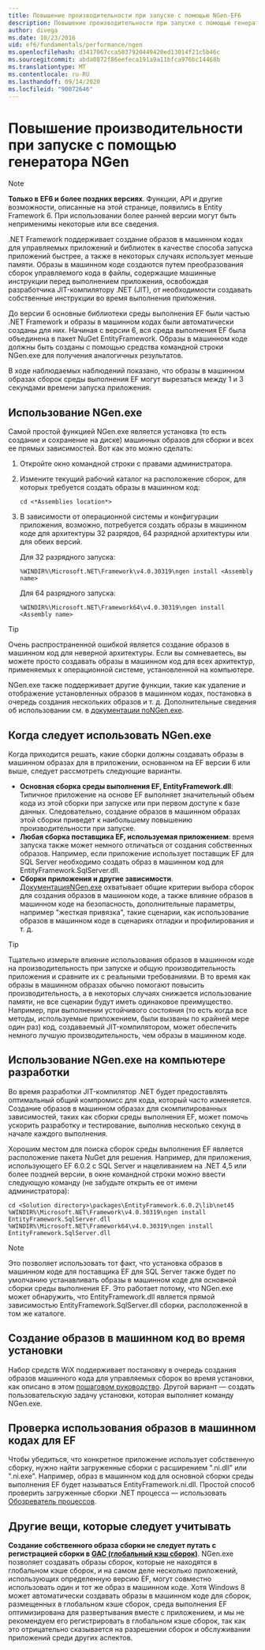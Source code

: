 ```yaml
---
title: Повышение производительности при запуске с помощью NGen-EF6
description: Повышение производительности при запуске с помощью генератора NGen в Entity Framework 6
author: divega
ms.date: 10/23/2016
uid: ef6/fundamentals/performance/ngen
ms.openlocfilehash: d3417067cca5837920449420ed13014f21c5b46c
ms.sourcegitcommit: abda0872f86eefeca191a9a11bfca976bc14468b
ms.translationtype: MT
ms.contentlocale: ru-RU
ms.lasthandoff: 09/14/2020
ms.locfileid: "90072646"
---
```

# <a name="improving-startup-performance-with-ngen"></a>Повышение производительности при запуске с помощью генератора NGen
> [!NOTE]
> **Только в EF6 и более поздних версиях**. Функции, API и другие возможности, описанные на этой странице, появились в Entity Framework 6. При использовании более ранней версии могут быть неприменимы некоторые или все сведения.  

.NET Framework поддерживает создание образов в машинном кодах для управляемых приложений и библиотек в качестве способа запуска приложений быстрее, а также в некоторых случаях использует меньше памяти. Образы в машинном коде создаются путем преобразования сборок управляемого кода в файлы, содержащие машинные инструкции перед выполнением приложения, освобождая разработчика JIT-компилятору .NET (JIT), от необходимости создавать собственные инструкции во время выполнения приложения.  

До версии 6 основные библиотеки среды выполнения EF были частью .NET Framework и образы в машинном кодах были автоматически созданы для них. Начиная с версии 6, вся среда выполнения EF была объединена в пакет NuGet EntityFramework. Образы в машинном коде должны быть созданы с помощью средства командной строки NGen.exe для получения аналогичных результатов.  

В ходе наблюдаемых наблюдений показано, что образы в машинном образах сборок среды выполнения EF могут вырезаться между 1 и 3 секундами времени запуска приложения.  

## <a name="how-to-use-ngenexe"></a>Использование NGen.exe  

Самой простой функцией NGen.exe является установка (то есть создание и сохранение на диске) машинных образов для сборки и всех ее прямых зависимостей. Вот как это можно сделать:  

1. Откройте окно командной строки с правами администратора.
2. Измените текущий рабочий каталог на расположение сборок, для которых требуется создать образы в машинном код:

   ``` console
   cd <*Assemblies location*>  
   ```

3. В зависимости от операционной системы и конфигурации приложения, возможно, потребуется создать образы в машинном коде для архитектуры 32 разрядов, 64 разрядной архитектуры или для обеих версий.

   Для 32 разрядного запуска:

   ``` console
   %WINDIR%\Microsoft.NET\Framework\v4.0.30319\ngen install <Assembly name>  
   ```

   Для 64 разрядного запуска:
  
   ``` console
   %WINDIR%\Microsoft.NET\Framework64\v4.0.30319\ngen install <Assembly name>  
   ```

> [!TIP]
> Очень распространенной ошибкой является создание образов в машинном код для неверной архитектуры. Если вы сомневаетесь, вы можете просто создавать образы в машинном код для всех архитектур, применяемых к операционной системе, установленной на компьютере.  

NGen.exe также поддерживает другие функции, такие как удаление и отображение установленных образов в машинном кодах, постановка в очередь создания нескольких образов и т. д. Дополнительные сведения об использовании см. в [ документации поNGen.exe](https://msdn.microsoft.com/library/6t9t5wcf.aspx).  

## <a name="when-to-use-ngenexe"></a>Когда следует использовать NGen.exe  

Когда приходится решать, какие сборки должны создавать образы в машинном образах для в приложении, основанном на EF версии 6 или выше, следует рассмотреть следующие варианты.  

- **Основная сборка среды выполнения EF, EntityFramework.dll**: Типичное приложение на основе EF выполняет значительный объем кода из этой сборки при запуске или при первом доступе к базе данных. Следовательно, создание образов в машинном образах этой сборки приведет к наибольшему повышению производительности при запуске.  
- **Любая сборка поставщика EF, используемая приложением**: время запуска также может немного отличаться от создания собственных образов. Например, если приложение использует поставщик EF для SQL Server необходимо создать образ в машинном код для EntityFramework.SqlServer.dll.  
- **Сборки приложения и другие зависимости**. [ ДокументацияNGen.exe](https://msdn.microsoft.com/library/6t9t5wcf.aspx) охватывает общие критерии выбора сборок для создания образов в машинном коде, а также влияние образов в машинном коде на безопасность, дополнительные параметры, например "жесткая привязка", такие сценарии, как использование образов в машинном коде в сценариях отладки и профилирования и т. д.  

> [!TIP]
> Тщательно измерьте влияние использования образов в машинном коде на производительность при запуске и общую производительность приложения и сравните их с реальными требованиями. В то время как образы в машинном образах обычно помогают повысить производительность, а в некоторых случаях снижается использование памяти, не все сценарии будут иметь одинаковое преимущество. Например, при выполнении устойчивого состояния (то есть когда все методы, используемые приложением, были вызваны по крайней мере один раз) код, создаваемый JIT-компилятором, может обеспечить немного лучшую производительность, чем образы в машинном коде.  

## <a name="using-ngenexe-in-a-development-machine"></a>Использование NGen.exe на компьютере разработки  

Во время разработки JIT-компилятор .NET будет предоставлять оптимальный общий компромисс для кода, который часто изменяется. Создание образов в машинном образах для скомпилированных зависимостей, таких как сборки среды выполнения EF, может помочь ускорить разработку и тестирование, выполнив несколько секунд в начале каждого выполнения.  

Хорошим местом для поиска сборок среды выполнения EF является расположение пакета NuGet для решения. Например, для приложения, использующего EF 6.0.2 с SQL Server и нацеливанием на .NET 4,5 или более поздней версии, в окне командной строки можно ввести следующую команду (не забудьте открыть ее от имени администратора):  

```console
cd <Solution directory>\packages\EntityFramework.6.0.2\lib\net45
%WINDIR%\Microsoft.NET\Framework\v4.0.30319\ngen install EntityFramework.SqlServer.dll
%WINDIR%\Microsoft.NET\Framework64\v4.0.30319\ngen install EntityFramework.SqlServer.dll
```  

> [!NOTE]
> Это позволяет использовать тот факт, что установка образов в машинном коде для поставщика EF для SQL Server также будет по умолчанию устанавливать образы в машинном коде для основной сборки среды выполнения EF. Это работает потому, что NGen.exe может обнаружить, что EntityFramework.dll является прямой зависимостью EntityFramework.SqlServer.dll сборки, расположенной в том же каталоге.  

## <a name="creating-native-images-during-setup"></a>Создание образов в машинном код во время установки  

Набор средств WiX поддерживает постановку в очередь создания образов машинного кода для управляемых сборок во время установки, как описано в этом [пошаговом руководство](https://wixtoolset.org/documentation/manual/v3/howtos/files_and_registry/ngen_managed_assemblies.html). Другой вариант — создать пользовательскую задачу установки, которая выполняет команду NGen.exe.  

## <a name="verifying-that-native-images-are-being-used-for-ef"></a>Проверка использования образов в машинном кодах для EF  

Чтобы убедиться, что конкретное приложение использует собственную сборку, нужно найти загруженные сборки с расширением ".ni.dll" или ".ni.exe". Например, образ в машинном код для основной сборки среды выполнения EF будет называться EntityFramework.ni.dll. Простой способ проверить загруженные сборки .NET процесса — использовать [Обозреватель процессов](https://technet.microsoft.com/sysinternals/bb896653).  

## <a name="other-things-to-be-aware-of"></a>Другие вещи, которые следует учитывать  

**Создание собственного образа сборки не следует путать с регистрацией сборки в [GAC (глобальный кэш сборок)](https://msdn.microsoft.com/library/yf1d93sz.aspx)**. NGen.exe позволяет создавать образы сборок, которые не находятся в глобальном кэше сборок, и на самом деле несколько приложений, использующих определенную версию EF, могут совместно использовать один и тот же образ в машинном коде. Хотя Windows 8 может автоматически создавать образы в машинном коде для сборок, размещенных в глобальном кэше сборок, среда выполнения EF оптимизирована для развертывания вместе с приложением, и мы не рекомендуем его регистрировать в глобальном кэше сборок, так как это отрицательно сказывается на разрешении сборок и обслуживании приложений среди других аспектов.  
